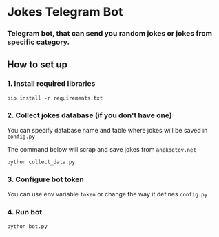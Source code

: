 # Jokes Telegram Bot

### Telegram bot, that can send you random jokes or jokes from specific category.

## How to set up

### 1. Install required libraries

``` shell
pip install -r requirements.txt
```

### 2. Collect jokes database (if you don't have one)

You can specify database name and table where jokes will be saved in `config.py`

The command below will scrap and save jokes from `anekdotov.net`

``` shell
python collect_data.py
```

### 3. Configure bot token

You can use env variable `token` or change the way it defines `config.py`

### 4. Run bot

```shell
python bot.py
```